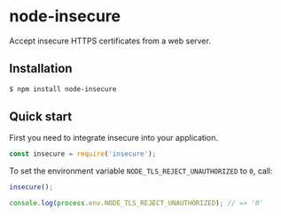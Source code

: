 # node-insecure

Accept insecure HTTPS certificates from a web server.

## Installation

```bash
$ npm install node-insecure
```

## Quick start

First you need to integrate insecure into your application.

```javascript
const insecure = require('insecure');
```

To set the environment variable `NODE_TLS_REJECT_UNAUTHORIZED` to `0`, call:

```javascript
insecure();

console.log(process.env.NODE_TLS_REJECT_UNAUTHORIZED); // => '0'
```
